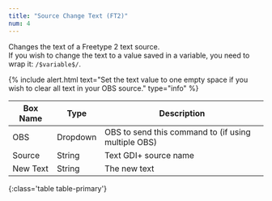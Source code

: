```yaml
---
title: "Source Change Text (FT2)"
num: 4
---
```

Changes the text of a Freetype 2 text source.\
If you wish to change the text to a value saved in a variable, you need to wrap it: `/$variable$/`.

{% include alert.html text="Set the text value to one empty space if you wish to clear all text in your OBS source." type="info" %} 

| Box Name | Type | Description | 
|-------|--------|--------
|OBS|Dropdown|OBS to send this command to (if using multiple OBS)|
|Source	|String	| Text GDI+ source name
|New Text	|String	| The new text
{:class='table table-primary'}









